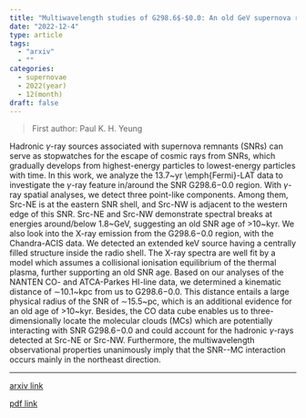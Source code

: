```yaml
---
title: "Multiwavelength studies of G298.6$-$0.0: An old GeV supernova remnant interacting with molecular clouds"
date: "2022-12-4"
type: article
tags:
  - "arxiv"
  - ""
categories:
  - supernovae
  - 2022(year)
  - 12(month)
draft: false
---
```


> First author: Paul K. H. Yeung

 Hadronic $\gamma$-ray sources associated with supernova remnants (SNRs) can
serve as stopwatches for the escape of cosmic rays from SNRs, which gradually
develops from highest-energy particles to lowest-energy particles with time. In
this work, we analyze the 13.7~yr \emph{Fermi}-LAT data to investigate the
$\gamma$-ray feature in/around the SNR G298.6$-$0.0 region. With $\gamma$-ray
spatial analyses, we detect three point-like components. Among them, Src-NE is
at the eastern SNR shell, and Src-NW is adjacent to the western edge of this
SNR. Src-NE and Src-NW demonstrate spectral breaks at energies around/below
1.8~GeV, suggesting an old SNR age of $>$10~kyr. We also look into the X-ray
emission from the G298.6$-$0.0 region, with the Chandra-ACIS data. We detected
an extended keV source having a centrally filled structure inside the radio
shell. The X-ray spectra are well fit by a model which assumes a collisional
ionisation equilibrium of the thermal plasma, further supporting an old SNR
age. Based on our analyses of the NANTEN CO- and ATCA-Parkes HI-line data, we
determined a kinematic distance of $\sim$10.1~kpc from us to G298.6$-$0.0. This
distance entails a large physical radius of the SNR of $\sim$15.5~pc, which is
an additional evidence for an old age of $>$10~kyr. Besides, the CO data cube
enables us to three-dimensionally locate the molecular clouds (MCs) which are
potentially interacting with SNR G298.6$-$0.0 and could account for the
hadronic $\gamma$-rays detected at Src-NE or Src-NW. Furthermore, the
multiwavelength observational properties unanimously imply that the SNR--MC
interaction occurs mainly in the northeast direction.

---
[arxiv link](http://arxiv.org/abs/2212.01851v1)

[pdf link](http://arxiv.org/pdf/2212.01851v1)